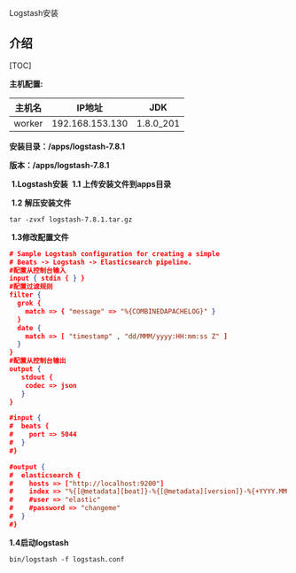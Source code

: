 Logstash安装

## 介绍

[TOC]

**主机配置:**

| 主机名 | IP地址          | JDK       |
| ------ | --------------- | --------- |
| worker | 192.168.153.130 | 1.8.0_201 |

**安装目录：/apps/logstash-7.8.1**

**版本：/apps/logstash-7.8.1**

​      **1.Logstash安装**
​      **1.1 上传安装文件到apps目录**

​      **1.2** **解压安装文件**

```
tar -zvxf logstash-7.8.1.tar.gz
```

​     **1.3修改配置文件**

```json
# Sample Logstash configuration for creating a simple
# Beats -> Logstash -> Elasticsearch pipeline.
#配置从控制台输入
input { stdin { } }
#配置过滤规则
filter {
  grok {
    match => { "message" => "%{COMBINEDAPACHELOG}" }
  }
  date {
    match => [ "timestamp" , "dd/MMM/yyyy:HH:mm:ss Z" ]
  }
}
#配置从控制台输出
output {
   stdout { 
    codec => json
   }
}

#input {
#  beats {
#    port => 5044
#  }
#}

#output {
#  elasticsearch {
#    hosts => ["http://localhost:9200"]
#    index => "%{[@metadata][beat]}-%{[@metadata][version]}-%{+YYYY.MM.dd}"
#    #user => "elastic"
#    #password => "changeme"
#  }
#}

```

  **1.4启动logstash**

```
bin/logstash -f logstash.conf
```